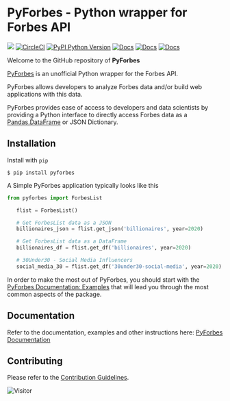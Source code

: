 # PyForbes - Python wrapper for Forbes API

<a href="https://codeclimate.com/github/laxmena/PyForbes/maintainability"><img src="https://api.codeclimate.com/v1/badges/12cadf4283a14dbb59eb/maintainability" /></a> [![CircleCI](https://circleci.com/gh/laxmena/PyForbes/tree/main.svg?style=svg)](https://circleci.com/gh/laxmena/PyForbes/tree/main) [![PyPI Python Version](https://img.shields.io/pypi/v/pyforbes.svg)](https://pypi.org/project/pyforbes/) [![Docs](https://readthedocs.org/projects/pyforbes/badge/?version=latest)](https://pyforbes.readthedocs.io/en/latest/) [![Docs](https://img.shields.io/badge/StackOverflow-PyForbes-blue.svg)](https://stackoverflow.com/questions/tagged/pyforbes) [![Docs](https://img.shields.io/pypi/pyversions/pyforbes.svg)](https://pypi.org/project/pyforbes/)

Welcome to the GitHub repository of **PyForbes**

[PyForbes](http://www.github.com/laxmena/PyForbes) is an unofficial Python wrapper for the Forbes API.

PyForbes allows developers to analyze Forbes data and/or build web applications with this data.

PyForbes provides ease of access to developers and data scientists by providing a Python interface to directly access Forbes data as a [Pandas.DataFrame](https://pandas.pydata.org/docs/reference/api/pandas.DataFrame.html) or JSON Dictionary.

## Installation

Install with `pip`

```
$ pip install pyforbes
```

A Simple PyForbes application typically looks like this

```py
from pyforbes import ForbesList

   flist = ForbesList()

   # Get ForbesList data as a JSON
   billionaires_json = flist.get_json('billionaires', year=2020)

   # Get ForbesList data as a DataFrame
   billionaires_df = flist.get_df('billionaires', year=2020)

   # 30Under30 - Social Media Influencers
   social_media_30 = flist.get_df('30under30-social-media', year=2020)
```

In order to make the most out of PyForbes, you should start
with the [PyForbes Documentation: Examples](https://pyforbes.readthedocs.io/en/latest/examples.html) that will lead you through the most common aspects of the package.

## Documentation

Refer to the documentation, examples and other instructions here: [PyForbes Documentation](https://pyforbes.readthedocs.io/)

## Contributing

Please refer to the [Contribution Guidelines](https://pyforbes.readthedocs.io/en/latest/contribute.html).

![Visitor](https://visitor-badge.laobi.icu/badge?page_id=laxmena.PyForbes)
